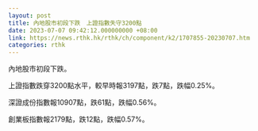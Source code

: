 ```yaml
---
layout: post
title: 內地股市初段下跌　上證指數失守3200點
date: 2023-07-07 09:42:12.000000000 +08:00
link: https://news.rthk.hk/rthk/ch/component/k2/1707855-20230707.htm
categories: rthk
---
```


內地股市初段下跌。

上證指數跌穿3200點水平，較早時報3197點，跌7點，跌幅0.25%。

深證成份指數報10907點，跌61點，跌幅0.56%。

創業板指數報2179點，跌12點，跌幅0.57%。
